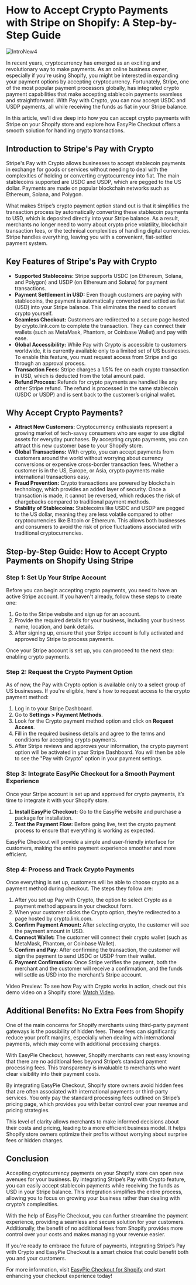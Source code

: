 # How to Accept Crypto Payments with Stripe on Shopify: A Step-by-Step Guide

![IntroNew4](https://github.com/user-attachments/assets/5c16a7e3-d81a-405b-a588-b50aea6a438d)

In recent years, cryptocurrency has emerged as an exciting and revolutionary way to make payments. As an online business owner, especially if you're using Shopify, you might be interested in expanding your payment options by accepting cryptocurrency. Fortunately, Stripe, one of the most popular payment processors globally, has integrated crypto payment capabilities that make accepting stablecoin payments seamless and straightforward. With Pay with Crypto, you can now accept USDC and USDP payments, all while receiving the funds as fiat in your Stripe balance.

In this article, we’ll dive deep into how you can accept crypto payments with Stripe on your Shopify store and explore how EasyPie Checkout offers a smooth solution for handling crypto transactions.

## Introduction to Stripe's Pay with Crypto
Stripe's Pay with Crypto allows businesses to accept stablecoin payments in exchange for goods or services without needing to deal with the complexities of holding or converting cryptocurrency into fiat. The main stablecoins supported are USDC and USDP, which are pegged to the US dollar. Payments are made on popular blockchain networks such as Ethereum, Solana, and Polygon.

What makes Stripe’s crypto payment option stand out is that it simplifies the transaction process by automatically converting these stablecoin payments to USD, which is deposited directly into your Stripe balance. As a result, merchants no longer need to worry about crypto price volatility, blockchain transaction fees, or the technical complexities of handling digital currencies. Stripe handles everything, leaving you with a convenient, fiat-settled payment system.

## Key Features of Stripe's Pay with Crypto
- **Supported Stablecoins:** Stripe supports USDC (on Ethereum, Solana, and Polygon) and USDP (on Ethereum and Solana) for payment transactions.
- **Payment Settlement in USD:** Even though customers are paying with stablecoins, the payment is automatically converted and settled as fiat (USD) into your Stripe balance. This eliminates the need to convert crypto yourself.
- **Seamless Checkout:** Customers are redirected to a secure page hosted by crypto.link.com to complete the transaction. They can connect their wallets (such as MetaMask, Phantom, or Coinbase Wallet) and pay with ease.
- **Global Accessibility:** While Pay with Crypto is accessible to customers worldwide, it is currently available only to a limited set of US businesses. To enable this feature, you must request access from Stripe and go through an approval process.
- **Transaction Fees:** Stripe charges a 1.5% fee on each crypto transaction in USD, which is deducted from the total amount paid.
- **Refund Process:** Refunds for crypto payments are handled like any other Stripe refund. The refund is processed in the same stablecoin (USDC or USDP) and is sent back to the customer’s original wallet.

## Why Accept Crypto Payments?
- **Attract New Customers:** Cryptocurrency enthusiasts represent a growing market of tech-savvy consumers who are eager to use digital assets for everyday purchases. By accepting crypto payments, you can attract this new customer base to your Shopify store.
- **Global Transactions:** With crypto, you can accept payments from customers around the world without worrying about currency conversions or expensive cross-border transaction fees. Whether a customer is in the US, Europe, or Asia, crypto payments make international transactions easy.
- **Fraud Prevention:** Crypto transactions are powered by blockchain technology, which provides an added layer of security. Once a transaction is made, it cannot be reversed, which reduces the risk of chargebacks compared to traditional payment methods.
- **Stability of Stablecoins:** Stablecoins like USDC and USDP are pegged to the US dollar, meaning they are less volatile compared to other cryptocurrencies like Bitcoin or Ethereum. This allows both businesses and consumers to avoid the risk of price fluctuations associated with traditional cryptocurrencies.

## Step-by-Step Guide: How to Accept Crypto Payments on Shopify Using Stripe

### Step 1: Set Up Your Stripe Account
Before you can begin accepting crypto payments, you need to have an active Stripe account. If you haven't already, follow these steps to create one:
1. Go to the Stripe website and sign up for an account.
2. Provide the required details for your business, including your business name, location, and bank details.
3. After signing up, ensure that your Stripe account is fully activated and approved by Stripe to process payments.

Once your Stripe account is set up, you can proceed to the next step: enabling crypto payments.

### Step 2: Request the Crypto Payment Option
As of now, the Pay with Crypto option is available only to a select group of US businesses. If you're eligible, here's how to request access to the crypto payment method:
1. Log in to your Stripe Dashboard.
2. Go to **Settings > Payment Methods**.
3. Look for the Crypto payment method option and click on **Request Access**.
4. Fill in the required business details and agree to the terms and conditions for accepting crypto payments.
5. After Stripe reviews and approves your information, the crypto payment option will be activated in your Stripe Dashboard. You will then be able to see the "Pay with Crypto" option in your payment settings.

### Step 3: Integrate EasyPie Checkout for a Smooth Payment Experience
Once your Stripe account is set up and approved for crypto payments, it’s time to integrate it with your Shopify store.

1. **Install EasyPie Checkout:** Go to the EasyPie website and purchase a package for installation.
2. **Test the Payment Flow:** Before going live, test the crypto payment process to ensure that everything is working as expected.

EasyPie Checkout will provide a simple and user-friendly interface for customers, making the entire payment experience smoother and more efficient.

### Step 4: Process and Track Crypto Payments
Once everything is set up, customers will be able to choose crypto as a payment method during checkout. The steps they follow are:
1. After you set up Pay with Crypto, the option to select Crypto as a payment method appears in your checkout form.
2. When your customer clicks the Crypto option, they’re redirected to a page hosted by crypto.link.com.
3. **Confirm Payment Amount:** After selecting crypto, the customer will see the payment amount in USD.
4. **Connect Wallet:** The customer will connect their crypto wallet (such as MetaMask, Phantom, or Coinbase Wallet).
5. **Confirm and Pay:** After confirming the transaction, the customer will sign the payment to send USDC or USDP from their wallet.
6. **Payment Confirmation:** Once Stripe verifies the payment, both the merchant and the customer will receive a confirmation, and the funds will settle as USD into the merchant’s Stripe account.

Video Preview: To see how Pay with Crypto works in action, check out this demo video on a Shopify store: [Watch Video](https://www.youtube.com/watch?v=bwWNTWEiuKc).

## Additional Benefits: No Extra Fees from Shopify
One of the main concerns for Shopify merchants using third-party payment gateways is the possibility of hidden fees. These fees can significantly reduce your profit margins, especially when dealing with international payments, which may come with additional processing charges.

With EasyPie Checkout, however, Shopify merchants can rest easy knowing that there are no additional fees beyond Stripe’s standard payment processing fees. This transparency is invaluable to merchants who want clear visibility into their payment costs.

By integrating EasyPie Checkout, Shopify store owners avoid hidden fees that are often associated with international payments or third-party services. You only pay the standard processing fees outlined on Stripe’s pricing page, which provides you with better control over your revenue and pricing strategies.

This level of clarity allows merchants to make informed decisions about their costs and pricing, leading to a more efficient business model. It helps Shopify store owners optimize their profits without worrying about surprise fees or hidden charges.

## Conclusion
Accepting cryptocurrency payments on your Shopify store can open new avenues for your business. By integrating Stripe’s Pay with Crypto feature, you can easily accept stablecoin payments while receiving the funds as USD in your Stripe balance. This integration simplifies the entire process, allowing you to focus on growing your business rather than dealing with crypto’s complexities.

With the help of EasyPie Checkout, you can further streamline the payment experience, providing a seamless and secure solution for your customers. Additionally, the benefit of no additional fees from Shopify provides more control over your costs and makes managing your revenue easier.

If you're ready to embrace the future of payments, integrating Stripe’s Pay with Crypto and EasyPie Checkout is a smart choice that could benefit both you and your customers.

For more information, visit [EasyPie Checkout for Shopify](https://easypie.shop/shopify) and start enhancing your checkout experience today!
